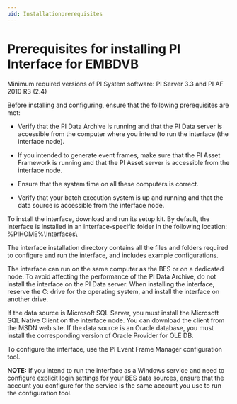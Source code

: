 ```yaml
---
uid: Installationprerequisites
---
```


# Prerequisites for installing PI Interface for EMBDVB

Minimum required versions of PI System software: PI Server 3.3 and PI AF 2010 R3 (2.4)

Before installing and configuring, ensure that the following
prerequisites are met:

* Verify that the PI Data Archive is running and that the PI Data server is accessible from the computer where you intend to run the interface (the interface node).

* If you intended to generate event frames, make sure that the PI Asset Framework is running and that the PI Asset server is accessible from the interface node.

* Ensure that the system time on all these computers is correct.

* Verify that your batch execution system is up and running and that the data source is accessible from the interface node.

To install the interface, download and run its setup kit. By default, the interface is installed in an interface-specific folder in the following location: %PIHOME%\\Interfaces\\

The interface installation directory contains all the files and folders required to configure and run the interface, and includes example configurations.

The interface can run on the same computer as the BES or on a dedicated node. To avoid affecting the performance of the PI Data Archive, do not install the interface on the PI Data server. When installing the interface, reserve the C: drive for the operating system, and install the interface on another drive.

If the data source is Microsoft SQL Server, you must install the Microsoft SQL Native Client on the interface node. You can download the client from the MSDN web site. If the data source is an Oracle database, you must install the corresponding version of Oracle Provider for OLE DB.

To configure the interface, use the PI Event Frame Manager configuration tool.

**NOTE:** If you intend to run the interface as a Windows service and need to configure explicit login settings for your BES data sources, ensure that the account you configure for the service is the same account you use to run the configuration tool.
